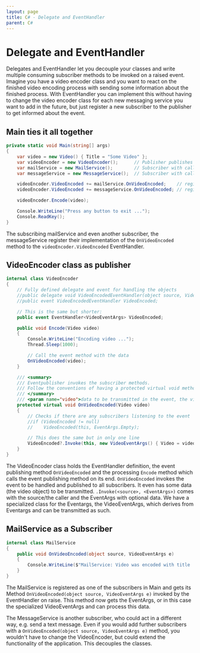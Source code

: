 ```yaml
---
layout: page
title: C# - Delegate and EventHandler
parent: C#
---
```


# Delegate and EventHandler

Delegates and EventHandler let you decouple your classes and write multiple consuming subscriber methods to be invoked on a raised event. Imagine you have a video encoder class and you want to react on the finished video encoding process with sending some information about the finished process. With EventHandler you can implement this without having to change the video encoder class for each new messaging service you want to add in the future, but just register a new subscriber to the publisher to get informed about the event.


## Main ties it all together

```csharp
private static void Main(string[] args)
{
    var video = new Video() { Title = "Some Video" };
    var videoEncoder = new VideoEncoder();      // Publisher publishes events
    var mailService = new MailService();        // Subscriber with called method
    var messageService = new MessageService();  // Subscriber with called method

    videoEncoder.VideoEncoded += mailService.OnVideoEncoded;    // register the subscriber
    videoEncoder.VideoEncoded += messageService.OnVideoEncoded; // register another subscriber

    videoEncoder.Encode(video);

    Console.WriteLine("Press any button to exit ...");
    Console.ReadKey();
}
```

The subscribing mailService and even another subscriber, the messageService register their implementation of the `OnVideoEncoded` method to the `videoEncoder.VideoEncoded` EventHandler.


## VideoEncoder class as publisher

```csharp
internal class VideoEncoder
{
    // Fully defined delegate and event for handling the objects
    //public delegate void VideoEncodedEventHandler(object source, VideoEventArgs e);
    //public event VideoEncodedEventHandler VideoEncoded;

    // This is the same but shorter:
    public event EventHandler<VideoEventArgs> VideoEncoded;

    public void Encode(Video video)
    {
        Console.WriteLine("Encoding video ...");
        Thread.Sleep(1000);

        // Call the event method with the data
        OnVideoEncoded(video);
    }

    /// <summary>
    /// Eventpublisher invokes the subscriber methods.
    /// Follow the conventions of having a protected virtual void method to be called.
    /// </summary>
    /// <param name="video">data to be transmitted in the event, the video object in this case</param>
    protected virtual void OnVideoEncoded(Video video)
    {
        // Checks if there are any subscribers listening to the event
        //if (VideoEncoded != null)
        //    VideoEncoded(this, EventArgs.Empty);

        // This does the same but in only one line
        VideoEncoded?.Invoke(this, new VideoEventArgs() { Video = video });
    }
}
```

The VideoEncoder class holds the EventHandler definition, the event publishing method `OnVideoEncoded` and the processing `Encode` method which calls the event publishing method on its end. `OnVideoEncoded` invokes the event to be handled and published to all subscribers. It even has some data (the video object) to be transmitted. `.Invoke(<source>, <EventArgs>)` comes with the source/the caller and the EventArgs with optional data. We have a specialized class for the Eventargs, the VideoEventArgs, which derives from Eventargs and can be transmitted as such.


## MailService as a Subscriber 

```csharp
internal class MailService
{
    public void OnVideoEncoded(object source, VideoEventArgs e)
    {
        Console.WriteLine($"MailService: Video was encoded with title '{e.Video.Title}'");
    }
}
```

The MailService is registered as one of the subscribers in Main and gets its Method `OnVideoEncoded(object source, VideoEventArgs e)` invoked by the EventHandler on raise. This method now gets the EventArgs, or in this case the specialized VideoEventArgs and can process this data.

The MessageService is another subscriber, who could act in a different way, e.g. send a text message. Even if you would add further subscribers with a `OnVideoEncoded(object source, VideoEventArgs e)` method, you wouldn't have to change the VideoEncoder, but could extend the functionality of the application. This decouples the classes.